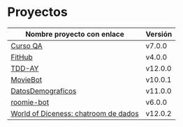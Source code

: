 # Proyectos

| Nombre proyecto con enlace                                                         | Versión |
|------------------------------------------------------------------------------------|---------|
| [Curso QA](https://github.com/testing-kakapos/curso-QA)                            | v7.0.0  |
| [FitHub](https://github.com/fitplusplus/fithub)                                    | v4.0.0  |
| [TDD-AY](https://github.com/TDD-AY/TDD-Project)                                    | v12.0.0 |
| [MovieBot](https://github.com/tdd-IgnasiYManu/MovieBot)                            | v10.0.1 |
| [DatosDemograficos](https://github.com/tdd-organization-afp/DatosDemograficos)     | v11.0.0 |
| [roomie-bot](https://github.com/dipzza/roomie-bot)                                 | v6.0.0  |
| [World of Diceness: chatroom de dados](https://github.com/muetsii/wod)             | v12.0.2 |
